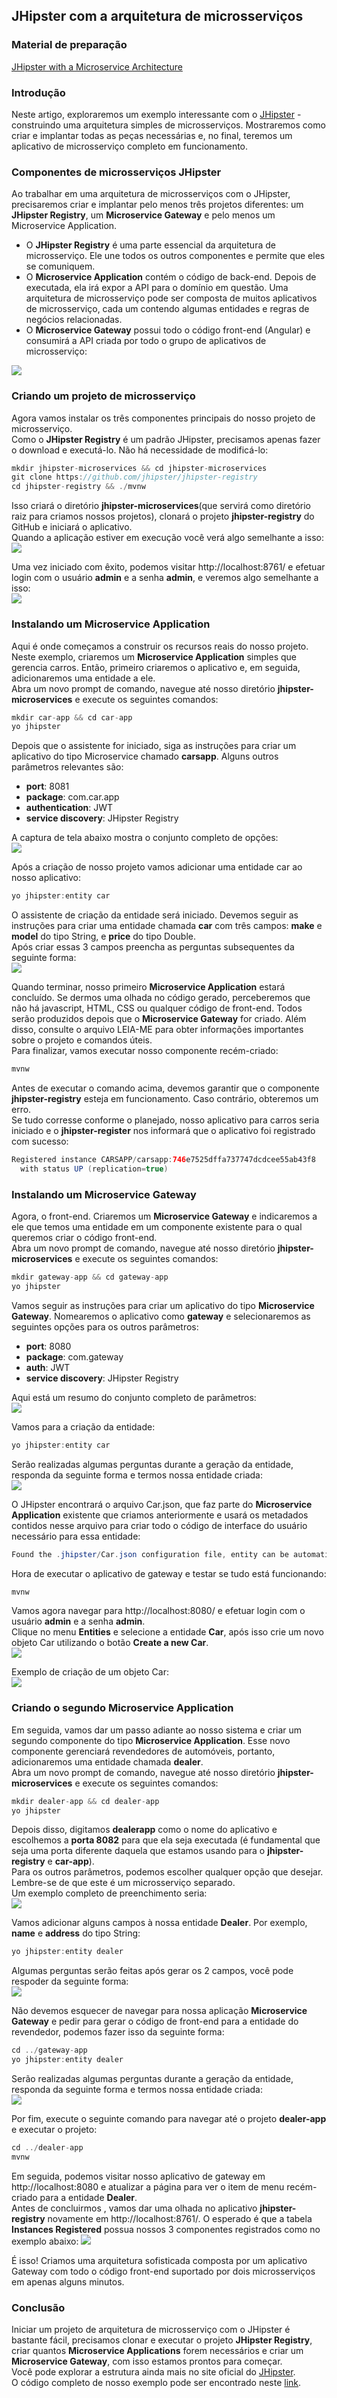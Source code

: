 ## JHipster com a arquitetura de microsserviços

### Material de preparação

[JHipster with a Microservice Architecture](https://www.baeldung.com/jhipster-microservices)<br/>

### Introdução

Neste artigo, exploraremos um exemplo interessante com o [JHipster](https://jhipster.github.io/) - construindo uma arquitetura simples de microsserviços. Mostraremos como criar
e implantar todas as peças necessárias e, no final, teremos um aplicativo de microsserviço completo em funcionamento.<br/>

### Componentes de microsserviços JHipster

Ao trabalhar em uma arquitetura de microsserviços com o JHipster, precisaremos criar e implantar pelo menos três projetos diferentes: um **JHipster Registry**, um **Microservice
Gateway** e pelo menos um Microservice Application.<br/>

- O **JHipster Registry** é uma parte essencial da arquitetura de microsserviço. Ele une todos os outros componentes e permite que eles se comuniquem.
- O **Microservice Application** contém o código de back-end. Depois de executada, ela irá expor a API para o domínio em questão. Uma arquitetura de microsserviço pode ser
  composta de muitos aplicativos de microsserviço, cada um contendo algumas entidades e regras de negócios relacionadas.
- O **Microservice Gateway** possui todo o código front-end (Angular) e consumirá a API criada por todo o grupo de aplicativos de microsserviço:

<img src="./exemplo/JHipster-Microservice-Architecture.png"/>

### Criando um projeto de microsserviço

Agora vamos instalar os três componentes principais do nosso projeto de microsserviço.<br/>
Como o **JHipster Registry** é um padrão JHipster, precisamos apenas fazer o download e executá-lo. Não há necessidade de modificá-lo:

```java
mkdir jhipster-microservices && cd jhipster-microservices
git clone https://github.com/jhipster/jhipster-registry
cd jhipster-registry && ./mvnw
```

Isso criará o diretório **jhipster-microservices**(que servirá como diretório raiz para criamos nossos projetos), clonará o projeto **jhipster-registry** do GitHub e iniciará o aplicativo.<br/>
Quando a aplicação estiver em execução você verá algo semelhante a isso:<br/>
<img src="./exemplo/JHipster-Registry-Rodando.png">

Uma vez iniciado com êxito, podemos visitar http://localhost:8761/ e efetuar login com o usuário
**admin** e a senha **admin**, e veremos algo semelhante a isso:<br/>
<img src="./exemplo/JHipster-Registry-Rodando1.png">

### Instalando um Microservice Application

Aqui é onde começamos a construir os recursos reais do nosso projeto. Neste exemplo, criaremos um **Microservice Application** simples que gerencia carros. Então, primeiro
criaremos o aplicativo e, em seguida, adicionaremos uma entidade a ele.<br/>
Abra um novo prompt de comando, navegue até nosso diretório **jhipster-microservices** e execute os seguintes comandos:

```java
mkdir car-app && cd car-app
yo jhipster
```

Depois que o assistente for iniciado, siga as instruções para criar um aplicativo do tipo Microservice chamado **carsapp**. Alguns outros parâmetros relevantes são:

- **port**: 8081
- **package**: com.car.app
- **authentication**: JWT
- **service discovery**: JHipster Registry

A captura de tela abaixo mostra o conjunto completo de opções:<br/>
<img src="./exemplo/GerandoCarsApp.png"/>

Após a criação de nosso projeto vamos adicionar uma entidade car ao nosso aplicativo:

```java
yo jhipster:entity car
```

O assistente de criação da entidade será iniciado. Devemos seguir as instruções para criar uma entidade chamada **car** com três campos: **make** e **model** do tipo String, e **price** do tipo Double.<br/>
Após criar essas 3 campos preencha as perguntas subsequentes da seguinte forma:<br/>
<img src="./exemplo/GerandoEntidadeCar.png"/>

Quando terminar, nosso primeiro **Microservice Application** estará concluído. Se dermos uma olhada no código gerado, perceberemos que não há javascript, HTML, CSS ou qualquer
código de front-end. Todos serão produzidos depois que o **Microservice Gateway** for criado. Além disso, consulte o arquivo LEIA-ME para obter informações importantes sobre o
projeto e comandos úteis.<br/>
Para finalizar, vamos executar nosso componente recém-criado:

```java
mvnw
```

Antes de executar o comando acima, devemos garantir que o componente **jhipster-registry** esteja em funcionamento. Caso contrário, obteremos um erro.<br/>
Se tudo corresse conforme o planejado, nosso aplicativo para carros seria iniciado e o **jhipster-register** nos informará que o aplicativo foi registrado com sucesso:

```java
Registered instance CARSAPP/carsapp:746e7525dffa737747dcdcee55ab43f8
  with status UP (replication=true)
```

### Instalando um Microservice Gateway

Agora, o front-end. Criaremos um **Microservice Gateway** e indicaremos a ele que temos uma entidade em um componente existente para o qual queremos criar o código front-end.<br/>
Abra um novo prompt de comando, navegue até nosso diretório **jhipster-microservices** e execute os seguintes comandos:

```java
mkdir gateway-app && cd gateway-app
yo jhipster
```

Vamos seguir as instruções para criar um aplicativo do tipo **Microservice Gateway**. Nomearemos o aplicativo como **gateway** e selecionaremos as seguintes opções para os outros parâmetros:

- **port**: 8080
- **package**: com.gateway
- **auth**: JWT
- **service discovery**: JHipster Registry

Aqui está um resumo do conjunto completo de parâmetros:<br/>
<img src="./exemplo/GerandoGateway.png"/>

Vamos para a criação da entidade:

```java
yo jhipster:entity car
```

Serão realizadas algumas perguntas durante a geração da entidade, responda da seguinte forma e termos nossa entidade criada:<br/>
<img src="./exemplo/Gateway-GerandoEntidadeCar.png"/>

O JHipster encontrará o arquivo Car.json, que faz parte do **Microservice Application** existente que criamos anteriormente e usará os metadados contidos nesse arquivo para
criar todo o código de interface do usuário necessário para essa entidade:

```java
Found the .jhipster/Car.json configuration file, entity can be automatically generated!
```

Hora de executar o aplicativo de gateway e testar se tudo está funcionando:

```java
mvnw
```

Vamos agora navegar para http://localhost:8080/ e efetuar login com o usuário **admin** e a senha **admin**.<br/>
Clique no menu **Entities** e selecione a entidade **Car**, após isso crie um novo objeto Car utilizando o botão **Create a new Car**.<br/>
<img src="./exemplo/Gateway-1.png"/>

Exemplo de criação de um objeto Car:<br/>
<img src="./exemplo/Gateway-2.png"/>

### Criando o segundo Microservice Application

Em seguida, vamos dar um passo adiante ao nosso sistema e criar um segundo componente do tipo **Microservice Application**. Esse novo componente gerenciará revendedores de
automóveis, portanto, adicionaremos uma entidade chamada **dealer**.<br/>
Abra um novo prompt de comando, navegue até nosso diretório **jhipster-microservices** e execute os seguintes comandos:

```java
mkdir dealer-app && cd dealer-app
yo jhipster
```

Depois disso, digitamos **dealerapp** como o nome do aplicativo e escolhemos a **porta 8082** para que ela seja executada (é fundamental que seja uma porta diferente daquela
que estamos usando para o **jhipster-registry** e **car-app**).<br/>
Para os outros parâmetros, podemos escolher qualquer opção que desejar. Lembre-se de que este é um microsserviço separado.<br/>
Um exemplo completo de preenchimento seria:<br/>
<img src="./exemplo/GerandoDealerApp.png"/>

Vamos adicionar alguns campos à nossa entidade **Dealer**. Por exemplo, **name** e **address** do tipo String:

```java
yo jhipster:entity dealer
```

Algumas perguntas serão feitas após gerar os 2 campos, você pode respoder da seguinte forma:<br/>
<img src="./exemplo/GerandoEntidadeDealer.png"/>

Não devemos esquecer de navegar para nossa aplicação **Microservice Gateway** e pedir para gerar o código de front-end para a entidade do revendedor, podemos fazer isso da seguinte forma:

```java
cd ../gateway-app
yo jhipster:entity dealer
```

Serão realizadas algumas perguntas durante a geração da entidade, responda da seguinte forma e termos nossa entidade criada:<br/>
<img src="./exemplo/Gateway-GerandoEntidadeDealer.png"/>

Por fim, execute o seguinte comando para navegar até o projeto **dealer-app** e executar o projeto:

```java
cd ../dealer-app
mvnw
```

Em seguida, podemos visitar nosso aplicativo de gateway em http://localhost:8080 e atualizar a página para ver o item de menu recém-criado para a entidade **Dealer**.<br/>
Antes de concluirmos , vamos dar uma olhada no aplicativo **jhipster-registry** novamente em http://localhost:8761/. O esperado é que a tabela **Instances Registered** possua nossos 3 componentes registrados como no exemplo abaixo:
<img src="./exemplo/Gateway-3.png"/><br>

É isso! Criamos uma arquitetura sofisticada composta por um aplicativo Gateway com todo o código front-end suportado por dois microsserviços em apenas alguns minutos.

### Conclusão

Iniciar um projeto de arquitetura de microsserviço com o JHipster é bastante fácil, precisamos clonar e executar o projeto **JHipster Registry**, criar quantos **Microservice Applications** forem necessários e criar um **Microservice Gateway**, com isso
estamos prontos para começar.<br/>
Você pode explorar a estrutura ainda mais no site oficial do [JHipster](https://www.jhipster.tech/microservices-architecture/).<br/>
O código completo de nosso exemplo pode ser encontrado neste [link](./exemplo/jhipster-microservices/).
